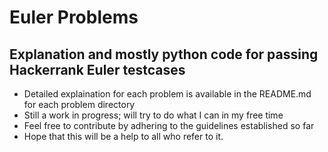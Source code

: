 # Euler Problems
## Explanation and mostly python code for passing Hackerrank Euler testcases

- Detailed explaination for each problem is available in the README.md for each problem directory
- Still a work in progress; will try to do what I can in my free time 
- Feel free to contribute by adhering to the guidelines established so far
- Hope that this will be a help to all who refer to it.
